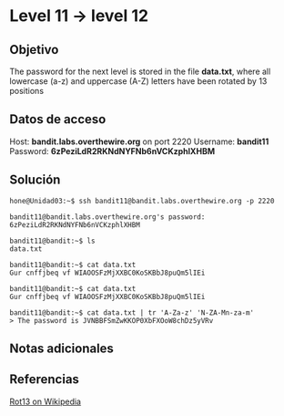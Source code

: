 # Level 11 -> level 12

## Objetivo
The password for the next level is stored in the file **data.txt**, where all lowercase (a-z) and uppercase (A-Z) letters have been rotated by 13 positions

## Datos de acceso
Host: **bandit.labs.overthewire.org** on port 2220
Username: **bandit11**
Password: **6zPeziLdR2RKNdNYFNb6nVCKzphlXHBM**

## Solución
```properties
hone@Unidad03:~$ ssh bandit11@bandit.labs.overthewire.org -p 2220
```

```
bandit11@bandit.labs.overthewire.org's password: 6zPeziLdR2RKNdNYFNb6nVCKzphlXHBM 
```

```properties
bandit11@bandit:~$ ls
data.txt
```

```properties
bandit11@bandit:~$ cat data.txt 
Gur cnffjbeq vf WIAOOSFzMjXXBC0KoSKBbJ8puQm5lIEi
```

```properties
bandit11@bandit:~$ cat data.txt 
Gur cnffjbeq vf WIAOOSFzMjXXBC0KoSKBbJ8puQm5lIEi
```

```properties
bandit11@bandit:~$ cat data.txt | tr 'A-Za-z' 'N-ZA-Mn-za-m'
> The password is JVNBBFSmZwKKOP0XbFXOoW8chDz5yVRv
```

## Notas adicionales
## Referencias
[Rot13 on Wikipedia](https://en.wikipedia.org/wiki/Rot13)
